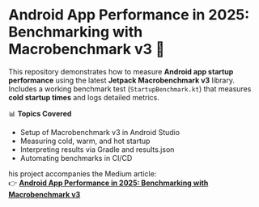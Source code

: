 # Android App Performance in 2025: Benchmarking with Macrobenchmark v3 🚀

This repository demonstrates how to measure **Android app startup performance** using the latest **Jetpack Macrobenchmark v3** library.  
Includes a working benchmark test (`StartupBenchmark.kt`) that measures **cold startup times** and logs detailed metrics.

📊 **Topics Covered**
- Setup of Macrobenchmark v3 in Android Studio
- Measuring cold, warm, and hot startup
- Interpreting results via Gradle and results.json
- Automating benchmarks in CI/CD

his project accompanies the Medium article:  
👉 **[Android App Performance in 2025: Benchmarking with Macrobenchmark v3](https://github.com/GadagoolKrishna/android-macrobenchmark-v3)**
